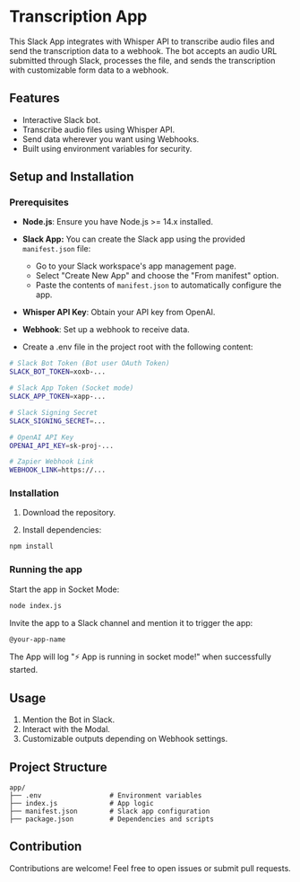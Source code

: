 # Transcription App

This Slack App integrates with Whisper API to transcribe audio files and send the transcription data to a webhook. The bot accepts an audio URL submitted through Slack, processes the file, and sends the transcription with customizable form data to a webhook.

## Features
- Interactive Slack bot.
- Transcribe audio files using Whisper API.
- Send data wherever you want using Webhooks.
- Built using environment variables for security.

## Setup and Installation

### Prerequisites
- **Node.js**: Ensure you have Node.js >= 14.x installed.
- **Slack App:** You can create the Slack app using the provided `manifest.json` file:
   - Go to your Slack workspace's app management page.
   - Select "Create New App" and choose the "From manifest" option.
   - Paste the contents of `manifest.json` to automatically configure the app.
- **Whisper API Key**: Obtain your API key from OpenAI.
- **Webhook**: Set up a webhook to receive data.

- Create a .env file in the project root with the following content:
```bash
# Slack Bot Token (Bot user OAuth Token)
SLACK_BOT_TOKEN=xoxb-...

# Slack App Token (Socket mode)
SLACK_APP_TOKEN=xapp-...

# Slack Signing Secret
SLACK_SIGNING_SECRET=...

# OpenAI API Key
OPENAI_API_KEY=sk-proj-...

# Zapier Webhook Link
WEBHOOK_LINK=https://...
```
### Installation

1. Download the repository.

2. Install dependencies:
```bash
npm install
 ```

### Running the app

Start the app in Socket Mode:

```bash
node index.js
```

Invite the app to a Slack channel and mention it to trigger the app:

```bash
@your-app-name
```

The App will log "⚡️ App is running in socket mode!" when successfully started.

## Usage

1. Mention the Bot in Slack.
2. Interact with the Modal.
3. Customizable outputs depending on Webhook settings.

## Project Structure

```
app/
├── .env                 # Environment variables
├── index.js             # App logic
├── manifest.json        # Slack app configuration
├── package.json         # Dependencies and scripts
```

## Contribution

Contributions are welcome! Feel free to open issues or submit pull requests.
